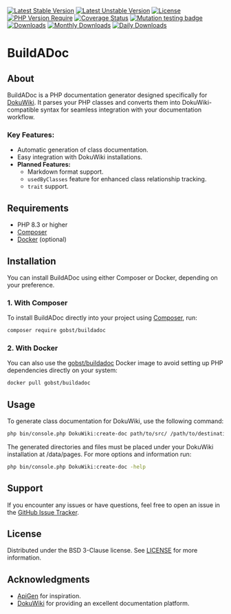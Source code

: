 [![Latest Stable Version](https://poser.pugx.org/gobst/buildadoc/v)](https://packagist.org/packages/gobst/buildadoc)
[![Latest Unstable Version](https://poser.pugx.org/gobst/buildadoc/v/unstable.svg)](https://packagist.org/packages/gobst/buildadoc)
[![License](https://poser.pugx.org/gobst/buildadoc/license.svg)](https://packagist.org/packages/gobst/buildadoc)
[![PHP Version Require](https://poser.pugx.org/gobst/buildadoc/require/php)](https://packagist.org/packages/gobst/buildadoc)
[![Coverage Status](https://coveralls.io/repos/github/gobst/buildadoc/badge.svg?branch=main)](https://coveralls.io/github/gobst/buildadoc?branch=main)
[![Mutation testing badge](https://img.shields.io/endpoint?style=flat&url=https%3A%2F%2Fbadge-api.stryker-mutator.io%2Fgithub.com%2Fgobst%2Fbuildadoc%2Fmain)](https://dashboard.stryker-mutator.io/api/reports/github.com/gobst/buildadoc/main)
[![Downloads](https://poser.pugx.org/gobst/buildadoc/d/total.svg)](https://packagist.org/packages/gobst/buildadoc)
[![Monthly Downloads](https://poser.pugx.org/gobst/buildadoc/d/monthly.svg)](https://packagist.org/packages/gobst/buildadoc)
[![Daily Downloads](https://poser.pugx.org/gobst/buildadoc/d/daily.svg)](https://packagist.org/packages/gobst/buildadoc)

# BuildADoc

## About

BuildADoc is a PHP documentation generator designed specifically for [DokuWiki](https://github.com/dokuwiki/dokuwiki). 
It parses your PHP classes and converts them into DokuWiki-compatible syntax for seamless integration with your documentation workflow.

### Key Features:
- Automatic generation of class documentation.
- Easy integration with DokuWiki installations.
- **Planned Features:**
    - Markdown format support.
    - `usedByClasses` feature for enhanced class relationship tracking.
    - `trait` support.

## Requirements
- PHP 8.3 or higher
- [Composer](https://getcomposer.org/)
- [Docker](https://www.docker.com/) (optional)

## Installation

You can install BuildADoc using either Composer or Docker, depending on your preference.

### 1. With Composer

To install BuildADoc directly into your project using [Composer](https://getcomposer.org/), run:

```bash
composer require gobst/buildadoc
```

### 2. With Docker

You can also use the [gobst/buildadoc](https://hub.docker.com/r/gobst/buildadoc) Docker image to avoid setting up PHP dependencies directly on your system:

```bash
docker pull gobst/buildadoc
```

## Usage

To generate class documentation for DokuWiki, use the following command:

```bash 
php bin/console.php DokuWiki:create-doc path/to/src/ /path/to/destination/dir/ projectname
```

The generated directories and files must be placed under your DokuWiki installation at /data/pages.
For more options and information run:

```bash 
php bin/console.php DokuWiki:create-doc -help
```

## Support

If you encounter any issues or have questions, feel free to open an issue in the [GitHub Issue Tracker](https://github.com/gobst/buildadoc/issues).

## License

Distributed under the BSD 3-Clause license. See [LICENSE](LICENSE) for more information.

## Acknowledgments

- [ApiGen](https://github.com/ApiGen/ApiGen) for inspiration.
- [DokuWiki](https://github.com/dokuwiki/dokuwiki) for providing an excellent documentation platform.